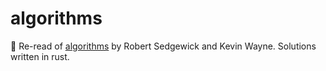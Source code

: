 # algorithms
📖 Re-read of [algorithms](https://algs4.cs.princeton.edu/home/) by Robert Sedgewick and Kevin Wayne. Solutions written in rust.

